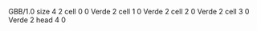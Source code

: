 <gs-board> GBB/1.0
size 4 2
cell 0 0 Verde 2
cell 1 0 Verde 2
cell 2 0 Verde 2
cell 3 0 Verde 2
head 4 0
 </gs-board>